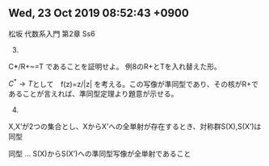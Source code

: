 ## Wed, 23 Oct 2019 08:52:43 +0900
松坂 代数系入門 第2章 Ss6

3.
C*/R+~=T であることを証明せよ。
例8のR+とTを入れ替えた形。

$C^* \longrightarrow T$として　f(z)=z/|z| を考える。この写像が準同型であり、その核がR+であることが言えれば、準同型定理より題意が示せる。

4.
X,X’が2つの集合とし、XからX’への全単射が存在するとき、対称群S(X),S(X’)は同型

同型 ... S(X)からS(X’)への準同型写像が全単射であること

